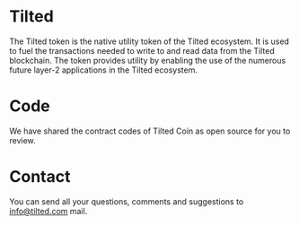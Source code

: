 # Tilted
The Tilted token is the native utility token of the Tilted ecosystem. It is used to fuel the transactions needed to write to and read data from the Tilted blockchain. The token provides utility by enabling the use of the numerous future layer-2 applications in the Tilted  ecosystem.
# Code
We have shared the contract codes of Tilted Coin as open source for you to review.
# Contact
You can send all your questions, comments and suggestions to info@tilted.com mail.
